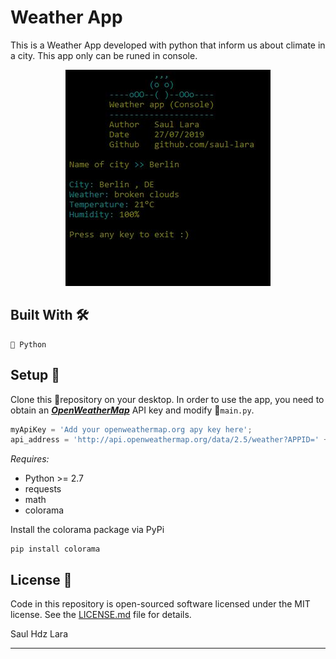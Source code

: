 # Weather App

This is a Weather App developed with python that inform us about climate in a city. 
This app only can be runed in console.

<p align="center"><img src="https://github.com/Saul-Lara/Weather-app/blob/master/image.JPG"/></p>

## Built With 🛠️
```
📄 Python
```
## Setup 🔧
Clone this 📁repository on your desktop.
In order to use the app, you need to obtain an [***OpenWeatherMap***](https://openweathermap.org/) API key and modify 📝`main.py`.

```python
myApiKey = 'Add your openweathermap.org apy key here';
api_address = 'http://api.openweathermap.org/data/2.5/weather?APPID=' + myApiKey + '&q=';
```

*Requires:* 
 - Python >= 2.7
 - requests
 - math
 - colorama

Install the colorama package via PyPi
```
pip install colorama
```
 
## License :page_facing_up: 
Code in this repository is open-sourced software licensed under the MIT license.
See the [LICENSE.md](https://github.com/Saul-Lara/Weather-app/blob/master/LICENSE) file for details.

Saul Hdz Lara

---